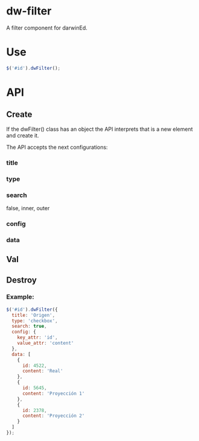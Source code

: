 # dw-filter
A filter component for darwinEd.

# Use
```javascript
$('#id').dwFilter();
```

# API
## Create
If the dwFilter() class has an object the API interprets that is a new element and create it.

The API accepts the next configurations:
### title
### type
### search
false, inner, outer
### config
### data

## Val

## Destroy



### Example:
```javascript
$('#id').dwFilter({
  title: 'Origen',
  type: 'checkbox',
  search: true,
  config: {
    key_attr: 'id',
    value_attr: 'content'
  },
  data: [
    {
      id: 4522,
      content: 'Real'
    },
    {
      id: 5645,
      content: 'Proyección 1'
    },
    {
      id: 2378,
      content: 'Proyección 2'
    }
  ]
});
```
